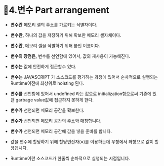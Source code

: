 # 🎈4.변수 Part arrangement

- <b>변수란</b> 메모리 셀의 주소를 가르키는 식별자이다.
- <b>변수란,</b> 하나의 값을 저장하기 위해 확보한 메모리 셀자체이다.
- <b>변수란,</b> 메모리 셀을 식별하기 위해 붙인 이름이다.

- <b>변수의 장점은,</b> 변수를 선언함에 있어서, 값의 재사용이 가능해진다.

- <b>변수는</b> 값에 안전하게 접근할수 있다.
- <b>변수는</b> JAVASCRIPT 가 소스코드를 평가하는 과정에 있어서 순차적으로 실행되는 Runtime이전에 최상위로 hoisting 된다.

- <b>변수를</b> 선언함에 있어서 undefined 라는 값으로 initialization함으로써 기존에 있던 garbage value값에 접근하지 못하게 한다.

- <b>변수가</b> 선언되면 메모리 공간을 확보한다.
- <b>변수가</b> 선언되면 메모리 공간의 주소와 매칭합니다.
- <b>변수가</b> 선언되면 메모리 공간에 값을 넣을 준비를 합니다.

- 값을 변수에 할당하기 위해 할당연산자(=)를 이용하는데 우항에서 좌항으로 값이 할당됩니다.

- Runtime이란 소스코드가 한줄씩 순차적으로 실행되는 시점입니다.
